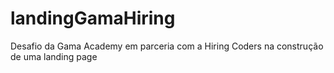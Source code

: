 # landingGamaHiring
Desafio da Gama Academy em parceria com a Hiring Coders na construção de uma landing page
